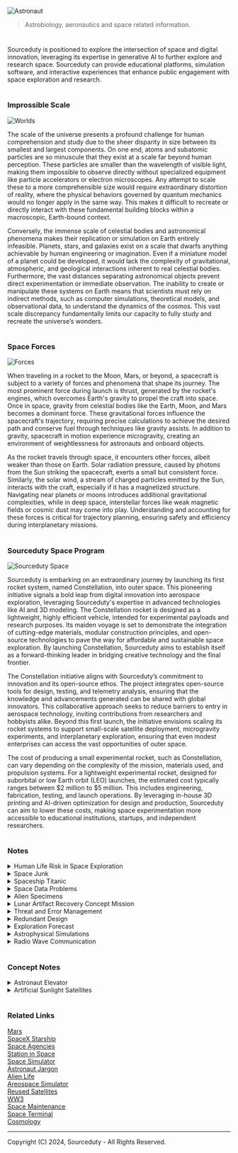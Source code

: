 ![Astronaut](https://github.com/user-attachments/assets/0ee9cca4-d48f-469a-9dd5-f968f717747b)

> Astrobiology, aeronautics and space related information.

#

Sourceduty is positioned to explore the intersection of space and digital innovation, leveraging its expertise in generative AI to further explore and research space. Sourceduty can provide educational platforms, simulation software, and interactive experiences that enhance public engagement with space exploration and research.

#
### Improssible Scale

![Worlds](https://github.com/user-attachments/assets/7f1b8b4a-e117-4b90-b6d1-9c9e8531d3f4)

The scale of the universe presents a profound challenge for human comprehension and study due to the sheer disparity in size between its smallest and largest components. On one end, atoms and subatomic particles are so minuscule that they exist at a scale far beyond human perception. These particles are smaller than the wavelength of visible light, making them impossible to observe directly without specialized equipment like particle accelerators or electron microscopes. Any attempt to scale these to a more comprehensible size would require extraordinary distortion of reality, where the physical behaviors governed by quantum mechanics would no longer apply in the same way. This makes it difficult to recreate or directly interact with these fundamental building blocks within a macroscopic, Earth-bound context.

Conversely, the immense scale of celestial bodies and astronomical phenomena makes their replication or simulation on Earth entirely infeasible. Planets, stars, and galaxies exist on a scale that dwarfs anything achievable by human engineering or imagination. Even if a miniature model of a planet could be developed, it would lack the complexity of gravitational, atmospheric, and geological interactions inherent to real celestial bodies. Furthermore, the vast distances separating astronomical objects prevent direct experimentation or immediate observation. The inability to create or manipulate these systems on Earth means that scientists must rely on indirect methods, such as computer simulations, theoretical models, and observational data, to understand the dynamics of the cosmos. This vast scale discrepancy fundamentally limits our capacity to fully study and recreate the universe’s wonders.

#
### Space Forces

![Forces](https://github.com/user-attachments/assets/788ac9ff-47fa-41ca-af11-db63d4744462)

When traveling in a rocket to the Moon, Mars, or beyond, a spacecraft is subject to a variety of forces and phenomena that shape its journey. The most prominent force during launch is thrust, generated by the rocket's engines, which overcomes Earth's gravity to propel the craft into space. Once in space, gravity from celestial bodies like the Earth, Moon, and Mars becomes a dominant force. These gravitational forces influence the spacecraft's trajectory, requiring precise calculations to achieve the desired path and conserve fuel through techniques like gravity assists. In addition to gravity, spacecraft in motion experience microgravity, creating an environment of weightlessness for astronauts and onboard objects.

As the rocket travels through space, it encounters other forces, albeit weaker than those on Earth. Solar radiation pressure, caused by photons from the Sun striking the spacecraft, exerts a small but consistent force. Similarly, the solar wind, a stream of charged particles emitted by the Sun, interacts with the craft, especially if it has a magnetized structure. Navigating near planets or moons introduces additional gravitational complexities, while in deep space, interstellar forces like weak magnetic fields or cosmic dust may come into play. Understanding and accounting for these forces is critical for trajectory planning, ensuring safety and efficiency during interplanetary missions.

#
### Sourceduty Space Program

![Sourceduty Space](https://github.com/user-attachments/assets/aa7396ca-0452-4b87-8815-98445f715a6a)

Sourceduty is embarking on an extraordinary journey by launching its first rocket system, named Constellation, into outer space. This pioneering initiative signals a bold leap from digital innovation into aerospace exploration, leveraging Sourceduty's expertise in advanced technologies like AI and 3D modeling. The Constellation rocket is designed as a lightweight, highly efficient vehicle, intended for experimental payloads and research purposes. Its maiden voyage is set to demonstrate the integration of cutting-edge materials, modular construction principles, and open-source technologies to pave the way for affordable and sustainable space exploration. By launching Constellation, Sourceduty aims to establish itself as a forward-thinking leader in bridging creative technology and the final frontier.

The Constellation initiative aligns with Sourceduty’s commitment to innovation and its open-source ethos. The project integrates open-source tools for design, testing, and telemetry analysis, ensuring that the knowledge and advancements generated can be shared with global innovators. This collaborative approach seeks to reduce barriers to entry in aerospace technology, inviting contributions from researchers and hobbyists alike. Beyond this first launch, the initiative envisions scaling its rocket systems to support small-scale satellite deployment, microgravity experiments, and interplanetary exploration, ensuring that even modest enterprises can access the vast opportunities of outer space.

The cost of producing a small experimental rocket, such as Constellation, can vary depending on the complexity of the mission, materials used, and propulsion systems. For a lightweight experimental rocket, designed for suborbital or low Earth orbit (LEO) launches, the estimated cost typically ranges between $2 million to $5 million. This includes engineering, fabrication, testing, and launch operations. By leveraging in-house 3D printing and AI-driven optimization for design and production, Sourceduty can aim to lower these costs, making space experimentation more accessible to educational institutions, startups, and independent researchers.

#
### Notes

<details><summary>Human Life Risk in Space Exploration</summary>
<br>

### Human Life Risk in Space Exploration

![Human Life Risk in Space Exploration](https://github.com/sourceduty/Space/assets/123030236/ddef09bf-c479-472d-a467-7f3d2ada19b6)

The decision to risk human lives for space exploration is a complex one, influenced by a range of scientific, philosophical, and practical considerations. The main reason for sending humans into space is the study of human biological and psychological resilience under extreme conditions. This research can improve our understanding of human physiology and psychology, leading to medical and technological advancements that benefit health and well-being on Earth.

There is also an unparalleled opportunity provided for conducting scientific research that cannot be done from Earth or solely by robots. Humans have the unique ability to manage complex tasks, make real-time decisions, and adapt to unexpected conditions, which is invaluable for tasks like sample collection, geological surveys, and on-the-spot troubleshooting. 

The Apollo missions to the Moon, for instance, allowed astronauts to collect lunar rocks that have provided key insights into the early solar system. Astronauts often become heroes and role models, inspiring generations to pursue careers in science, technology, engineering, and mathematics (STEM). The visibility of human space exploration missions fosters public interest and enthusiasm, which is crucial for the educational outreach and the future of scientific endeavors.

We can explore space without risking human life, and much of space exploration has been conducted this way. Robotic missions and unmanned spacecraft have been instrumental in advancing our understanding of the solar system and beyond.

Overall, risking human life in space exploration is scientific necessity of human survival. This is necessity of modern science due to the lack of synthetic humans required to expend human life in space missions. Astronauts professionally convert their normal human lives into scientific medical experiments in space.

✋ This information wasn't written or edited by AI.

<br>    
</details>

<details><summary>Space Junk</summary>
<br>

![Space Junk](https://github.com/sourceduty/Space/assets/123030236/3d4591a1-813f-492b-8af5-2d3feb4d7b80)

### Space Junk

Space junk refers to the debris floating in Earth's orbit, consisting of defunct satellites, spent rocket stages, fragments from disintegration, and other miscellaneous objects. This debris poses a threat to operational satellites, spacecraft, and even astronauts, as collisions can cause significant damage due to the high speeds at which objects orbit the Earth.

Some space junk does indeed reenter Earth's atmosphere and burn up. When debris encounters the upper layers of the atmosphere, friction with air molecules generates intense heat, causing the debris to incinerate and disintegrate. However, not all space junk burns up completely, and some fragments may survive reentry, potentially posing a risk to people and property on the ground.

As for the latest space junk, it's difficult to pinpoint a specific item without current data. However, space agencies and organizations regularly track debris and provide updates on potentially hazardous objects. Various initiatives aim to mitigate the accumulation of space junk, such as developing technologies for debris removal and implementing guidelines for satellite disposal to reduce the risk of collisions in space.

In addition to defunct satellites and spent rocket stages, other types of space junk include:

1. Fragmentation Debris: Resulting from collisions between larger objects, these fragments can range in size from tiny particles to larger pieces of debris.
2. Discarded Equipment: Such as old rocket fairings, spacecraft components, and tools lost during extravehicular activities (spacewalks).
3. Paint Flecks: Microscopic flecks of paint that have flaked off spacecraft surfaces over time.
4. Non-Functional Satellites: Satellites that are no longer operational but remain in orbit, adding to the debris population.
5. Lost Hardware: Objects accidentally released or lost during space missions, such as cameras, covers, and screws.
6. Nuclear-Powered Satellites: Decommissioned satellites powered by nuclear reactors or containing radioactive materials, posing unique disposal challenges.
7. CubeSats and Small Satellites: As the popularity of small satellites increases, so does the potential for them to become space junk if they are not properly managed after completing their missions.

These various types of space junk contribute to the growing problem of orbital debris, highlighting the importance of international efforts to mitigate the generation of new debris and actively remove existing objects from orbit.

### Asteroids

An asteroid is a small rocky body that orbits the Sun, typically found in the asteroid belt between Mars and Jupiter or in other regions of the solar system. They vary in size from a few meters to hundreds of kilometers in diameter. Some asteroids are made of metal, while others are composed of rock and various minerals.

The size of an asteroid needed to penetrate Earth's atmosphere depends on several factors, including its composition, velocity, and angle of entry. Generally, smaller asteroids (a few meters or less) can burn up entirely in the atmosphere and pose little threat to the surface. However, larger asteroids can survive atmospheric entry and cause significant damage upon impact.

The study of asteroids is known as asteroid science or sometimes as asteroidology. It encompasses various disciplines such as astronomy, planetary science, geology, and astrophysics. Scientists study asteroids to understand their composition, structure, orbit, and potential impact hazards. They use telescopes, spacecraft missions, and laboratory analysis of meteorite samples to gather data and insights into these celestial objects.

### Rocket Launches

Space junk can potentially interfere with rocket launches, although it's not a common occurrence. Launch providers carefully track space debris and plan launches to avoid known debris hazards. However, the sheer volume of debris in orbit increases the risk of a collision, albeit small. In the event of a collision, space junk could damage or destroy a rocket during launch, leading to mission failure or safety concerns. Therefore, launch providers take precautions to minimize the risk, such as adjusting launch times or trajectories to avoid known debris paths. Additionally, advancements in tracking technology and international cooperation aim to improve space debris mitigation efforts and ensure the safety of future launches.

Rocket launches are coordinated with satellite companies through initial consultations, contract negotiations, mission planning, launch campaigns, regulatory approvals, launch execution, and satellite deployment. Satellite companies communicate their mission requirements to launch service providers, who then negotiate contracts detailing responsibilities and costs. Both parties collaborate on mission planning, including trajectory determination and payload integration, leading up to launch. Regulatory approvals are obtained, and the launch campaign is executed, with close monitoring by both parties. Upon successful deployment of the satellite into orbit, communication continues to ensure mission success.

<br>    
</details>

<details><summary>Spaceship Titanic</summary>
<br>

The "Spaceship Titanic problem" is a hypothetical scenario often used in data science to illustrate the importance of data quality and the potential pitfalls of relying solely on predictive modeling without understanding the context or underlying data.

The scenario is typically framed as follows: imagine you are a data scientist tasked with predicting the likelihood of a spaceship, named Titanic, crashing during its maiden voyage. You are given a dataset containing various features such as the number of passengers, crew qualifications, spaceship specifications, etc.

The catch is that the dataset is flawed or incomplete in some way, reflecting real-world scenarios where data may be missing, inaccurate, or biased. For example, crucial features like the presence of a safety officer or the condition of the spaceship's engines may be missing. Additionally, there might be misleading variables that seem relevant but are actually irrelevant or spurious correlations.

The challenge for the data scientist is to navigate these data quality issues to build a predictive model that accurately forecasts the risk of the spaceship crashing. This involves tasks such as data cleaning, feature engineering, and careful consideration of the model's assumptions and limitations.

The Spaceship Titanic problem underscores the importance of data preprocessing and domain knowledge in data science. It highlights the need for data scientists to critically evaluate the quality of their data, understand the context in which it was collected, and make informed decisions about which features to include in their models. Without these considerations, predictive models can produce misleading results or fail to generalize to new situations.

<br>    
</details>

<details><summary>Space Data Problems</summary>
<br>

Data science plays a crucial role in various aspects of space science, from analyzing astronomical data to optimizing spacecraft operations. Here are some data science problems relevant to space science:

1. Astronomical Image Analysis: Develop algorithms for processing and analyzing images captured by telescopes and spacecraft. This could involve tasks such as object detection, classification of celestial objects, and identification of transient events like supernovae or asteroids.

2. Exoplanet Detection and Characterization: Use data from telescopes like Kepler, TESS, or upcoming ones to detect exoplanets and characterize their properties such as size, orbit, and composition. Machine learning techniques can be employed for data analysis and pattern recognition.

3. Stellar Spectroscopy: Analyze spectra of stars to infer their chemical composition, temperature, and other physical properties. This could involve developing models to interpret spectroscopic data and classify different types of stars.

4. Gravitational Wave Detection: Develop algorithms for detecting and analyzing gravitational wave signals from sources such as merging black holes and neutron stars. Machine learning techniques can aid in signal processing and classification.

5. Space Weather Prediction: Analyze data from satellites and ground-based instruments to model and predict space weather phenomena such as solar flares, coronal mass ejections, and geomagnetic storms. This involves time-series analysis and forecasting techniques.

6. Orbital Dynamics and Satellite Tracking: Predict the trajectories of satellites and space debris to avoid collisions and optimize spacecraft operations. Data from ground-based tracking stations and satellite sensors can be used for orbit determination and prediction.

7. Cosmic Microwave Background (CMB) Analysis: Analyze data from telescopes such as the Planck satellite to study the cosmic microwave background radiation, which provides valuable insights into the early universe. This involves statistical analysis and parameter estimation techniques.

8. Astroinformatics: Develop data mining and visualization tools for large-scale astronomical databases, such as the Sloan Digital Sky Survey (SDSS) or the Virtual Observatory (VO), to facilitate exploration and discovery.

9. Spacecraft Health Monitoring: Analyze telemetry data from spacecraft to monitor their health status, detect anomalies, and predict potential failures. This involves anomaly detection algorithms and predictive maintenance techniques.

10. Planetary Exploration and Rover Operations: Develop algorithms for autonomous navigation and decision-making for planetary rovers based on data from onboard sensors and orbital imagery. This involves machine learning for terrain analysis and path planning.

These are just a few examples, and there are many more data science challenges in space science waiting to be explored.

<br>    
</details>

<details><summary>Alien Specimens</summary>
<br>

NASA follows rigorous protocols for processing unknown specimens and new discoveries, particularly those that come from space missions. Here’s a general overview of how they handle such findings:

1. Initial Containment and Quarantine: Any unknown specimen, especially those collected from extraterrestrial environments like Mars or asteroids, is initially contained in a secure, sterile facility to prevent any potential contamination of Earth's biosphere. This is often done at specialized laboratories equipped with high-level biosafety measures.

2. Curation and Initial Analysis: Specimens are curated in clean rooms and analyzed using a variety of scientific techniques. This can include microscopy, spectrometry, and chemical analysis to determine the basic physical and chemical properties of the specimens.

3. Detailed Scientific Study: More detailed studies are conducted to understand the structure, composition, and potential biological characteristics of the specimens. This phase may involve interdisciplinary collaboration among scientists across different fields such as biology, chemistry, geology, and astrobiology.

4. Data Sharing and Peer Review: Findings from these studies are typically documented and shared with the wider scientific community through peer-reviewed publications and presentations at scientific conferences. This allows for broader scrutiny and additional analysis from other experts in the field.

5. Integration into Existing Knowledge: New discoveries are integrated into existing scientific knowledge, updating our understanding of space and potentially life in the universe. This can lead to further hypotheses and additional missions or studies to explore these new findings in greater depth.

6. Public Communication: NASA also places a strong emphasis on public communication, ensuring that significant discoveries are shared with the general public through press releases, educational programs, and outreach activities.

Each step involves careful procedures to ensure both the integrity of the specimens and the safety of the environment and personnel involved. NASA's approach is methodical and aimed at maximizing the scientific value of each discovery while minimizing potential risks.

<br>    
</details>

<details><summary>Lunar Artifact Recovery Concept Mission</summary>
<br>

![Moon Hammer](https://github.com/sourceduty/Space/assets/123030236/a65c8302-cb63-4be6-8508-d4787e2451c1)

The Lunar Artifact Recovery Mission is a meticulously planned endeavor aimed at retrieving and analyzing historical artifacts from Apollo missions and other international lunar missions. This mission not only seeks to recover items such as lunar modules, scientific instruments, and rover parts, but also aims to conduct on-site scientific analyses to understand the degradation of materials and technologies exposed to the harsh lunar environment over decades. The spacecraft components are specifically designed to facilitate precision landings and include advanced robotics and analysis facilities, ensuring delicate handling and thorough examination of the recovered artifacts. Through the use of high-resolution imaging systems and compact on-site laboratories, the mission will provide unprecedented insights into the effects of solar radiation, micrometeorite impacts, and other environmental factors on space hardware. This extensive data collection and analysis effort is instrumental in advancing our understanding of long-term material durability and technology performance in space, shaping future interplanetary missions and technologies. The total budget for this mission is estimated at $4.15 billion, reflecting the complexity and technological sophistication required to achieve its ambitious objectives.

#
### Data

This [dataset](https://www.kaggle.com/datasets/rajkumarpandey02/list-of-artificial-objects-on-the-moon) was used for this concept misson plan.

#
### Mission: Lunar Artifact Recovery

Objectives:

1. Retrieve historical artifacts from Apollo missions and other international lunar missions.
2. Conduct on-site scientific analyses to assess the degradation and performance of various materials and technologies over decades on the lunar surface.
3. Test advanced artifact handling technologies on the Moon.

Spacecraft Components:

- Command Module: Crew habitat for transit phases.
- Service Module: Provides support and propulsion.
- Lunar Lander: Equipped for precision landing, advanced robotics, and analysis facilities.
- Return Vehicle: Transports artifacts to lunar orbit.

Detailed Recovery Items and Rationale:

1. Lunar Module Descent Stage (Apollo Missions): Obtain engineering data; study space material degradation.
2. Scientific Instruments from Apollo Missions: Validate historical data through condition assessment.
3. Tools and Equipment from Apollo Missions: Examine resilience of materials under lunar conditions.
4. Miscellaneous Debris from Apollo Missions: Study effects of solar radiation and micrometeorite impacts.
5. Rover Parts from Apollo Missions: Gain insights into mobility system performance over time.
6. Luna 2 Descent Stage (Soviet Union): Investigate the earliest human-made object on the Moon for material longevity.
7. Ranger 7 Camera Block (USA): Evaluate the degradation of early space imaging technology.
8. Surveyor 3 Camera System (USA): Further study on the preservation of mechanical and optical systems.
9. Luna 16 Return Capsule (Soviet Union): Analysis of containment techniques for lunar samples.
10. Apollo 15 Lunar Roving Vehicle (USA): Detailed study of long-term rover durability on the Moon.

Mission Components:

- Robotic Arm and Tools: Upgraded for precise, delicate artifact retrieval, including handling of fragile historical electronics and mechanisms.
- Imaging Systems: High-resolution cameras and scanners for detailed documentation and condition assessment.
- On-Site Analysis: Compact laboratory capabilities to perform initial testing and analysis directly at the recovery sites.

Operational Phases:

1. Launch via Space Launch System (SLS).
2. Transit to the Moon with mid-course corrections.
3. Lunar orbit insertion and detailed site reconnaissance using high-resolution lunar orbiters.
4. Precision landings at designated Apollo and other international mission sites.
5. Artifact recovery utilizing advanced robotics, enhanced EVA suits, and tools.
6. Ascent from the lunar surface and rendezvous with the Command Module in lunar orbit.
7. Return to Earth with secured artifacts for further analysis.

Cost Estimates:

- Development and Tech Upgrades: $2.3 billion
- Launch Vehicle: $1 billion
- Operations: $700 million
- Recovery and Analysis: $150 million
- Total Estimated Cost: $4.15 billion

<br>    
</details>

<details><summary>Threat and Error Management</summary>
<br>

### Threat and Error Management

![Lunar Raccoon](https://github.com/sourceduty/Space/assets/123030236/83c50b36-e3ac-450e-9e3a-2867cf4d5c45)

NASA incorporates Threat and Error Management (TEM) principles into its operations to enhance safety and mitigate risks in various aspects of spaceflight. TEM is a fundamental component of NASA's safety management system, which is applied across its human spaceflight programs, robotic missions, and other aerospace activities.

NASA's use of TEM encompasses several key areas:

1. Human Spaceflight: In crewed missions, such as those to the International Space Station (ISS) or future missions to the Moon and Mars, TEM principles are integrated into crew training, mission planning, and operational procedures. Astronauts are trained to identify potential threats, detect errors, and manage them effectively to ensure mission success and crew safety.

2. Unmanned Spacecraft Operations: Even for unmanned missions, such as robotic exploration missions to other planets or satellites in Earth orbit, TEM principles are applied. Mission controllers and engineers monitor spacecraft systems, detect anomalies or errors, and implement corrective actions to maintain mission objectives and ensure spacecraft safety.

3. Launch and Entry Operations: TEM is also relevant during launch and re-entry phases of space missions. NASA employs rigorous safety protocols and procedures to identify and mitigate potential threats to launch vehicle and crew safety. During re-entry, TEM principles help ensure the safe return of crewed spacecraft through atmospheric entry and landing phases.

4. Spacecraft Design and Engineering: TEM is considered in the design and engineering of spacecraft and mission systems. Engineers anticipate potential threats and errors during the design phase and incorporate redundancies, fail-safes, and other measures to minimize their impact on mission success.

5. Training and Simulation: NASA conducts extensive training and simulation exercises for astronauts, flight controllers, and other personnel involved in space missions. These exercises simulate various scenarios, including emergencies and unexpected events, to train individuals in TEM principles and prepare them to respond effectively under pressure.

Overall, NASA's adoption of TEM reflects its commitment to maintaining a culture of safety and continuous improvement in space exploration endeavors. By applying TEM principles, NASA strives to identify and mitigate risks, enhance operational efficiency, and ensure the success of its missions.

<br>    
</details>

<details><summary>Redundant Design</summary>
<br>

![Engines](https://github.com/sourceduty/Space/assets/123030236/27ef0999-50ba-4eaf-ae59-9011b56f4e5e)

Redundancy in aerospace design is critical for ensuring the reliability and safety of airplanes and rockets. This involves duplicating critical components such as engines and control systems, as well as utilizing multiple software algorithms and functional systems to achieve the same task. For instance, commercial aircraft often have multiple hydraulic systems and redundant avionics to maintain control in the event of a failure, while rockets like SpaceX's Falcon 9 are designed with engine-out capability to complete missions even if an engine fails.

However, implementing redundancy brings challenges, including increased weight, complexity, and cost. Additional components and systems not only add to the overall mass of the vehicle, making it less efficient, but also introduce new potential failure points and maintenance requirements. The management of these redundant systems also requires sophisticated control technologies to ensure they do not interfere with each other and operate correctly when needed.

Despite these challenges, redundancy remains a foundational principle in aerospace engineering, mandated by many aviation and space regulations for safety. It dramatically enhances the safety profile of vehicles by ensuring they can continue to operate even under component failure, crucial in manned missions and high-investment space explorations. Balancing these factors is key to advancing the safety and effectiveness of aerospace technology.

### Redundant Warfare

![British Volley](https://github.com/sourceduty/Space/assets/123030236/012021a1-f196-4662-8926-da0bdc6e3a7b)

In the history of naval warfare, redundancy in ship cannons played a crucial role in maintaining a ship's combat effectiveness during prolonged engagements or after sustaining damage. Historically, ships were designed with multiple layers of cannons on several decks, enabling them to deliver broadsides of tremendous firepower. This redundancy was not merely for increased damage output, but also as a strategic necessity. Cannons frequently malfunctioned due to primitive manufacturing techniques and the harsh conditions at sea. By having multiple cannons, a ship could continue to fight effectively even if several cannons were out of commission due to damage or malfunction. Moreover, redundancy in armament allowed ships to engage multiple targets simultaneously or sustain a constant rate of fire during battle maneuvers.

The concept of redundancy was similarly crucial in the "volley fire" formation used primarily by infantry but applicable to naval tactics as well. This formation involved soldiers or ships firing in coordinated volleys, maximizing the impact of their collective firepower. The key aspect of redundancy in this tactic was that while one line or group fired, others could reload, ensuring a continuous barrage of shots. This system not only maintained a high rate of fire but also mitigated the risk of complete disarmament from a misfire or reloading downtime. In naval terms, ships could synchronize their cannon fire in salvos, where the staggering of shots between different ships or gun decks ensured relentless pressure on the enemy, maintaining a strategic advantage. This redundancy in firing patterns was vital for sustaining offensive momentum and overwhelming enemy defenses.

<br>    
</details>

<details><summary>Exploration Forecast</summary>
<br>

Forecasting the next 25 years of space exploration involves extrapolating current technologies, considering upcoming missions, and predicting advances in space science and engineering. The outlook includes more ambitious robotic missions, human exploration beyond low Earth orbit, and increased international and commercial participation. Here's a detailed look at what we might expect:

### Robotic Missions

1. **Solar System Exploration**:
   - **Mars**: Multiple agencies will likely continue deploying rovers and orbiters to explore Mars, focusing on sample return missions, such as NASA's Mars Sample Return campaign, which aims to bring Martian soil back to Earth for detailed analysis.
   - **Moon**: There will be an increased emphasis on lunar exploration with missions like NASA’s Artemis program, aiming to establish a sustainable presence on the Moon by the end of the 2020s. This includes building the Lunar Gateway, a space station in orbit around the Moon, which will serve as a staging point for lunar surface missions.
   - **Outer Planets and Moons**: Missions to Jupiter’s moon Europa and Saturn’s moon Titan, such as the Europa Clipper and Dragonfly missions, are planned to search for signs of life and study prebiotic chemistry.

2. **Asteroid and Comet Missions**:
   - Continued interest in Near-Earth Objects (NEOs) for scientific, resource, and planetary defense reasons will drive missions aimed at asteroid mining and deflection strategies.

### Human Spaceflight

1. **Moon and Mars**:
   - **Moon**: The international and commercial collaboration will likely result in human landings on the Moon and the establishment of a base for long-duration missions as a precursor to Mars exploration.
   - **Mars**: Human missions to Mars could be attempted by the late 2030s or 2040s, depending on technology readiness and funding. These missions will focus on long-term habitation and possibly preparing for permanent settlements.

2. **Space Tourism and Commercialization**:
   - Suborbital flights, orbital hotels, and perhaps private lunar visits could become more common as companies like SpaceX, Blue Origin, and others advance their capabilities.

### Space Science and Technology

1. **Advanced Propulsion**:
   - Research into propulsion methods such as nuclear thermal, nuclear electric, and potentially fusion-based propulsion could reduce travel times to distant planets, making interplanetary missions more feasible.

2. **In-Situ Resource Utilization (ISRU)**:
   - Technologies that enable the extraction and utilization of local resources (like water ice on the Moon and Mars) to support sustainable human presence and reduce Earth dependency.

3. **Space Habitats and Life Support**:
   - Advances in life support systems, radiation protection, and closed-loop ecosystems will be crucial for enabling long-duration human missions.

### International and Commercial Collaboration

1. **Global Participation**:
   - Space exploration will increasingly become a global effort, with emerging space nations joining traditional space powers in ambitious projects.
   - International treaties and collaborations will be key in governing the use of space resources and coordinating efforts such as planetary defense.

2. **Commercial Roles**:
   - Private companies will take on more significant roles, not only in launching and building spacecraft but also in designing and managing space missions, including crewed missions.

### Challenges and Considerations

1. **Funding and Political Will**:
   - Sustained political and financial commitment will be essential to realize these ambitious goals.
   - International cooperation could help spread costs and risks.

2. **Environmental and Ethical Concerns**:
   - The environmental impact of increased launches, potential space debris issues, and the ethical implications of space colonization will require careful management.

By integrating technological advancements, fostering international cooperation, and addressing ethical and environmental concerns, the next 25 years of space exploration could witness unprecedented achievements in expanding human presence beyond Earth.

<br>
</details>
<details><summary>Astrophysical Simulations</summary>
<br>

![Astrophysical Simulation](https://github.com/user-attachments/assets/6dd123e5-3661-4f0d-83c9-0a7b4a769510)

Astrophysical simulations are a cornerstone of modern astronomy, enabling scientists to model and understand complex cosmic phenomena that are often beyond the reach of direct observation. These simulations are used to study the formation and evolution of galaxies, stars, planets, and other celestial objects. By reproducing the behavior of these systems under various conditions, astrophysical simulations help validate theoretical models and predict future events in the universe. They provide crucial insights into processes such as star formation, supernova explosions, and the dynamics of black holes, which are challenging or impossible to observe in real-time.

There are several types of astrophysical simulations, each tailored to different aspects of cosmic phenomena. N-body simulations, for example, model gravitational interactions among a large number of particles, representing stars or dark matter, to study the large-scale structure of the universe. Hydrodynamical simulations incorporate fluid dynamics to explore the behavior of gas and other matter in space, which is essential for understanding galaxy evolution and star formation. More advanced simulations, like magnetohydrodynamic (MHD) models, include magnetic fields to study phenomena such as solar flares and the interstellar medium. Relativistic simulations are used to model the effects of general relativity, crucial for understanding the dynamics of black holes and gravitational waves.

The computational demands of astrophysical simulations are immense, often requiring the use of high-performance computing (HPC) systems. These simulations involve complex physics, large numbers of particles, and long time scales, necessitating the use of supercomputers and parallel computing techniques to manage the enormous amount of data generated. Numerical methods such as finite difference and smoothed particle hydrodynamics (SPH) are commonly used, along with adaptive mesh refinement (AMR) to increase resolution in areas of interest. Effective data management is also critical, as simulations can produce vast datasets that require efficient storage, retrieval, and analysis.

Despite their power, astrophysical simulations face several challenges, including the need to balance scale and resolution. Simulating the vast scales of the universe while capturing the fine details of physical processes is a significant challenge, often leading to the use of approximations and simplifications. Uncertainty in initial conditions, based on current observational data, can also affect the outcomes of simulations, making it difficult to interpret results definitively. Additionally, the assumptions and simplifications inherent in physical models can limit the accuracy of simulations, necessitating continuous development and refinement of these models as computational capabilities advance.

Looking to the future, astrophysical simulations are expected to become even more sophisticated, with improvements in physical models, higher resolution, and real-time capabilities. The integration of machine learning and AI into simulations offers the potential to accelerate calculations, optimize parameters, and analyze large datasets more efficiently. These advancements will likely lead to more accurate and detailed simulations, providing deeper insights into the fundamental processes that govern the universe. As our computational tools and techniques continue to evolve, astrophysical simulations will remain a vital part of exploring and understanding the cosmos.

<br>
</details>

<details><summary>Radio Wave Communication</summary>
<br>

NASA isn't likely to stop using radio communication in the near future. Radio waves are fundamental to space communication due to their ability to travel vast distances and penetrate through space effectively. They are used for everything from sending commands to spacecraft to receiving data from distant missions. NASA is continually exploring and developing new technologies that could complement or enhance current communication methods. For instance, advancements in optical communication (using lasers) and other forms of electromagnetic communication might offer higher data rates and improved performance.

<br>
</details>

#
### Concept Notes

<details><summary>Astronaut Elevator</summary>
<br>

![Astronaut Elevator](https://github.com/user-attachments/assets/94bc4aeb-87b4-4b52-af69-aad9ff0a9d09)

The concept of an Astronaut Elevator, also known as a space elevator, represents a significant advancement in space travel technology. This innovative structure comprises a tall tower that firmly holds the Rocket Elevator in place on Earth. The foundation of this tower must be robust and engineered to withstand various environmental conditions, ensuring the stability and safety of the entire system. Advanced materials and construction techniques would be necessary to build such a tower, potentially using carbon nanotubes or other high-strength composites to achieve the required structural integrity and height.

A critical component of the Astronaut Elevator system is the balloon that launches into space, carrying with it a guide cable. This balloon would need to be engineered to reach the edge of space, overcoming the challenges posed by Earth's atmosphere. High-altitude balloons made from lightweight yet durable materials could achieve this, filled with helium or hydrogen to provide the necessary lift. The process of launching and stabilizing this balloon at the required altitude would involve precise calculations and real-time adjustments to account for atmospheric variations.

Once the balloon reaches its target altitude, it deploys the guide cable that extends back down to the Earth's surface, connecting to the Rocket Elevator. This guide cable serves as a crucial pathway for the Rocket Elevator, guiding it through the initial phase of its journey into space. The cable must be incredibly strong and resistant to the forces exerted by the Rocket Elevator during its ascent. Additionally, the cable would need to be anchored securely to the balloon and the ground to maintain stability and ensure a smooth, controlled ascent.

The Rocket Elevator itself is a sophisticated vehicle designed to travel along the guide cable from Earth into space. This vehicle must be equipped with advanced propulsion systems capable of overcoming Earth's gravitational pull while maintaining alignment with the guide cable. The propulsion could involve a combination of conventional rocket engines and innovative electromagnetic or laser propulsion technologies. The design would also incorporate safety features, such as emergency braking systems and redundant power supplies, to handle any unforeseen issues during the ascent.

As the Rocket Elevator ascends along the guide cable, it transitions from Earth's atmosphere into the vacuum of space. This transition phase is critical, requiring careful monitoring and adjustments to ensure the vehicle remains on course and maintains the correct speed. The ascent must be meticulously controlled to avoid oscillations or deviations that could destabilize the Rocket Elevator or damage the guide cable. Communication and control systems would play a vital role in managing this phase, providing real-time data to ground control and enabling precise maneuvering of the vehicle.

Once the Rocket Elevator reaches space, it can detach from the guide cable and continue its journey to its final destination, whether that be a space station, satellite, or further into the solar system. The success of this mission depends on the seamless integration of all components: the tower, the balloon, the guide cable, and the Rocket Elevator itself. This innovative approach to space travel has the potential to revolutionize how we access space, making it more efficient, cost-effective, and accessible for a wide range of missions, from scientific research to commercial endeavors.

<br>
</details>

<details><summary>Artificial Sunlight Satellites</summary>
<br>

![Artificial Sunlight Satellite](https://github.com/user-attachments/assets/124113e6-ce1b-4206-9cce-7a8cec281149)

The concept of using a massive light mounted on a satellite in space to provide artificial sunlight to Earth is both ambitious and intriguing. This idea imagines a future where technology has advanced to the point that we can control and manipulate light on a planetary scale. The satellite would be equipped with a powerful light source, capable of mimicking the intensity and spectrum of natural sunlight. This could be used to illuminate areas of the Earth that are experiencing extended periods of darkness, such as during polar nights or in regions with prolonged cloud cover. The satellite could be strategically positioned to provide targeted lighting, ensuring that essential crops, ecosystems, or even entire cities receive adequate light to sustain life and productivity.

The practical applications of such a technology could be vast. In agriculture, artificial sunlight could revolutionize food production by extending growing seasons and improving crop yields in regions that are traditionally less fertile due to limited sunlight. Urban areas could benefit from reduced energy consumption by utilizing the satellite's light instead of streetlights and other forms of artificial illumination. This could also have significant implications for human health, particularly in regions where seasonal affective disorder (SAD) is common due to lack of sunlight. By providing consistent, controlled lighting, this technology could help maintain circadian rhythms and overall well-being.

However, the development and deployment of a satellite with such capabilities would not be without challenges. The energy required to power a light source capable of illuminating large portions of the Earth would be immense, raising questions about the sustainability and environmental impact of the project. Additionally, the satellite would need to be equipped with advanced control systems to adjust the intensity and duration of the light beam, avoiding potential disruptions to natural ecosystems and human activities. There would also be significant geopolitical considerations, as the ability to control artificial sunlight on a global scale could be seen as a powerful tool with both positive and potentially coercive uses.

In the realm of science fiction and future speculation, the idea of a satellite with a massive spotlight brings forth questions about humanity's growing ability to alter and engineer the environment on a grand scale. It challenges us to think about the ethical and practical implications of such power. As we continue to explore the possibilities of space technology and climate engineering, concepts like this remind us of the delicate balance between innovation and responsibility. If approached thoughtfully, this technology could offer groundbreaking solutions to some of the world's most pressing challenges, from food security to climate resilience.

#

![Light](https://github.com/user-attachments/assets/5e9b3281-d722-4927-9e2d-a683da4d0bc4)

<br>
</details>

#
### Related Links

[Mars](https://github.com/sourceduty/Mars)
<br>
[SpaceX Starship](https://github.com/sourceduty/SpaceX_Starship)
<br>
[Space Agencies](https://github.com/sourceduty/Space_Agencies)
<br>
[Station in Space](https://chat.openai.com/g/g-RhQ7LG2GQ-station-in-space)
<br>
[Space Simulator](https://chat.openai.com/g/g-HiBjZs8sv-space-simulator)
<br>
[Astronaut Jargon](https://github.com/sourceduty/Astronaut_Jargon)
<br>
[Alien Life](https://github.com/sourceduty/Alien_Life)
<br>
[Areospace Simulator](https://github.com/sourceduty/Aerospace_Simulator)
<br>
[Reused Satellites](https://github.com/sourceduty/Reused_Satellites)
<br>
[WW3](https://github.com/sourceduty/WW3)
<br>
[Space Maintenance](https://github.com/sourceduty/Space_Maintenance)
<br>
[Space Terminal](https://github.com/sourceduty/Space_Terminal)
<br>
[Cosmology](https://github.com/sourceduty/Cosmology)

***
Copyright (C) 2024, Sourceduty - All Rights Reserved.
